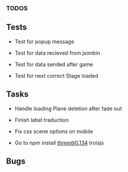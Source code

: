 ### TODOS

## Tests

- Test for popup message

- Test for data recieved from jsonbin

- Test for data sended after game

- Test for next correct Stage loaded

## Tasks

- Handle loading Plane deletion after fade out

- Finish label traduction

- Fix css scene options on mobile

- Go to npm install three@0.134 troisjs

## Bugs